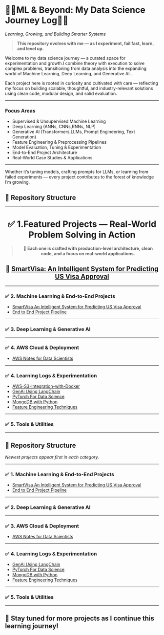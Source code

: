 # 🌱🌿ML & Beyond: My Data Science Journey Log🌲🌳  
*Learning, Growing, and Building Smarter Systems*

> **This repository evolves with me — as I experiment, fail fast, learn, and level up.**

Welcome to my data science journey — a curated space for experimentation and  growth.I combine theory with execution to solve complex problems, transitioning from data analysis into the expanding world of Machine Learning, Deep Learning, and Generative AI..

Each project here is rooted in curiosity and cultivated with care — reflecting my focus on building scalable, thoughtful, and industry-relevant solutions using clean code, modular design, and solid evaluation.

---

###  Focus Areas
-  Supervised & Unsupervised Machine Learning  
-  Deep Learning (ANNs, CNNs,RNNs, NLP)  
-  Generative AI (Transformers,LLMs, Prompt Engineering, Text Generation)  
-  Feature Engineering & Preprocessing Pipelines  
-  Model Evaluation, Tuning & Experimentation  
-  End-to-End Project Architecture  
-  Real-World Case Studies & Applications  

---

Whether it’s tuning models, crafting prompts for LLMs, or learning from failed experiments — every project contributes to the forest of knowledge I’m growing.

## 📁 Repository Structure

---

<div align="center">

# ✅ 1.Featured Projects — Real-World Problem Solving in Action
> 📌 **Each one is crafted with production-level architecture, clean code, and a focus on real-world applications.** 
## 🔹 [SmartVisa: An Intelligent System for Predicting US Visa Approval](https://github.com/Ambily313/SmartVisa-An-Intelligent-System-for-Predicting-US-Visa-Approval)

</div>

---

### ✅ 2. Machine Learning & End-to-End Projects
- [SmartVisa An Intelligent System for Predicting US Visa Approval](https://github.com/Ambily313/SmartVisa-An-Intelligent-System-for-Predicting-US-Visa-Approval) 
- [End to End Project Pipeline](https://github.com/Ambily313/Project-Pipeline-Demo) 

---

### ✅ 3. Deep Learning & Generative AI

---

### ✅ 4. AWS Cloud & Deployment
- [AWS Notes for Data Scientists](https://github.com/Ambily313/Road_Map-AWS-Cloud-Deployment-for-Data-Science) 

---

### ✅ 4. Learning Logs & Experimentation
- [AWS-S3-Integration-with-Docker](https://github.com/Ambily313/AWS-S3-Integration-with-Docker)  
- [GenAi Using LangChain](https://github.com/Ambily313/Generative-AI-Using-LangChain)  
- [PyTorch For Data Science](https://github.com/Ambily313/Pytorch-for-Data-Science)  
- [MongoDB with Python](https://github.com/Ambily313/MongoDB-with-Python---CRUD-Operations)  
- [Feature Engineering Techniques](https://github.com/Ambily313/Feature-Engineering-Techniques-And-Experiments)

---

### ✅ 5. Tools & Utilities

---














## 📁 Repository Structure

 *Newest projects appear first in each category.*

---

### ✅ 1. Machine Learning & End-to-End Projects
- [SmartVisa An Intelligent System for Predicting US Visa Approval](https://github.com/Ambily313/SmartVisa-An-Intelligent-System-for-Predicting-US-Visa-Approval) 
- [End to End Project Pipeline](https://github.com/Ambily313/Project-Pipeline-Demo) 
---

### ✅ 2. Deep Learning & Generative AI

  

---

### ✅ 3. AWS Cloud & Deployment


- [AWS Notes for Data Scientists](https://github.com/Ambily313/Road_Map-AWS-Cloud-Deployment-for-Data-Science) 

---

### ✅ 4. Learning Logs & Experimentation
- [GenAi Using LangChain](https://github.com/Ambily313/Generative-AI-Using-LangChain)
- [PyTorch For Data Science](https://github.com/Ambily313/Pytorch-for-Data-Science)
- [MongoDB with Python](https://github.com/Ambily313/MongoDB-with-Python---CRUD-Operations)
- [Feature Engineering Techniques](https://github.com/Ambily313/Feature-Engineering-Techniques-And-Experiments)

---



### ✅ 5. Tools & Utilities



---

## 🌟 Stay tuned for more projects as I continue this learning journey!





